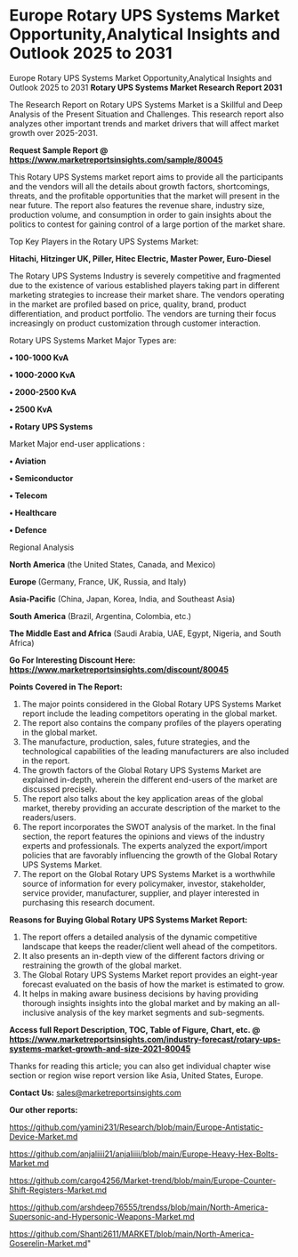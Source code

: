 # Europe Rotary UPS Systems Market Opportunity,Analytical Insights and Outlook 2025 to 2031
 Europe Rotary UPS Systems Market Opportunity,Analytical Insights and Outlook 2025 to 2031
<strong>Rotary UPS Systems Market Research Report 2031</strong>

The Research Report on Rotary UPS Systems Market is a Skillful and Deep Analysis of the Present Situation and Challenges. This research report also analyzes other important trends and market drivers that will affect market growth over 2025-2031.

<strong>Request Sample Report @ <a href=https://www.marketreportsinsights.com/sample/80045>https://www.marketreportsinsights.com/sample/80045</a></strong>

This Rotary UPS Systems market report aims to provide all the participants and the vendors will all the details about growth factors, shortcomings, threats, and the profitable opportunities that the market will present in the near future. The report also features the revenue share, industry size, production volume, and consumption in order to gain insights about the politics to contest for gaining control of a large portion of the market share.

Top Key Players in the Rotary UPS Systems Market:

<strong>Hitachi, Hitzinger UK, Piller, Hitec Electric, Master Power, Euro-Diesel</strong>

The Rotary UPS Systems Industry is severely competitive and fragmented due to the existence of various established players taking part in different marketing strategies to increase their market share. The vendors operating in the market are profiled based on price, quality, brand, product differentiation, and product portfolio. The vendors are turning their focus increasingly on product customization through customer interaction.

Rotary UPS Systems Market Major Types are:

<strong>• 100-1000 KvA

• 1000-2000 KvA

• 2000-2500 KvA

• 2500 KvA

• Rotary UPS Systems</strong>

Market Major end-user applications :

<strong>• Aviation

• Semiconductor

• Telecom

• Healthcare

• Defence</strong>

Regional Analysis

</u><strong><b>North America</b></strong> (the United States, Canada, and Mexico)

<strong><b>Europe </b></strong>(Germany, France, UK, Russia, and Italy)

<strong><b>Asia-Pacific</b></strong> (China, Japan, Korea, India, and Southeast Asia)

<strong><b>South America</b></strong> (Brazil, Argentina, Colombia, etc.)

<strong><b>The Middle East and Africa</b></strong> (Saudi Arabia, UAE, Egypt, Nigeria, and South Africa)

<strong>Go For Interesting Discount Here: <a href=https://www.marketreportsinsights.com/discount/80045>https://www.marketreportsinsights.com/discount/80045</a></strong>

<strong>Points Covered in The Report:</strong>
<ol>
  <li>The major points considered in the Global Rotary UPS Systems Market report include the leading competitors operating in the global market.</li>
  <li>The report also contains the company profiles of the players operating in the global market.</li>
  <li>The manufacture, production, sales, future strategies, and the technological capabilities of the leading manufacturers are also included in the report.</li>
  <li>The growth factors of the Global Rotary UPS Systems Market are explained in-depth, wherein the different end-users of the market are discussed precisely.</li>
  <li>The report also talks about the key application areas of the global market, thereby providing an accurate description of the market to the readers/users.</li>
  <li>The report incorporates the SWOT analysis of the market. In the final section, the report features the opinions and views of the industry experts and professionals. The experts analyzed the export/import policies that are favorably influencing the growth of the Global Rotary UPS Systems Market.</li>
  <li>The report on the Global Rotary UPS Systems Market is a worthwhile source of information for every policymaker, investor, stakeholder, service provider, manufacturer, supplier, and player interested in purchasing this research document.</li>
</ol>
<strong>Reasons for Buying Global Rotary UPS Systems Market Report:</strong>

<ol>
  <li>The report offers a detailed analysis of the dynamic competitive landscape that keeps the reader/client well ahead of the competitors.</li>
  <li>It also presents an in-depth view of the different factors driving or restraining the growth of the global market.</li>
  <li>The Global Rotary UPS Systems Market report provides an eight-year forecast evaluated on the basis of how the market is estimated to grow.</li>
  <li>It helps in making aware business decisions by having providing thorough insights insights into the global market and by making an all-inclusive analysis of the key market segments and sub-segments.</li>
</ol>
<strong>Access full Report Description, TOC, Table of Figure, Chart, etc. @ <a href=https://www.marketreportsinsights.com/industry-forecast/rotary-ups-systems-market-growth-and-size-2021-80045>https://www.marketreportsinsights.com/industry-forecast/rotary-ups-systems-market-growth-and-size-2021-80045</a></strong>


Thanks for reading this article; you can also get individual chapter wise section or region wise report version like Asia, United States, Europe.

<strong>Contact Us:</strong>
sales@marketreportsinsights.com

<strong>Our other reports:</strong>

<a href=https://github.com/yamini231/Research/blob/main/Europe-Antistatic-Device-Market.md>https://github.com/yamini231/Research/blob/main/Europe-Antistatic-Device-Market.md</a>

<a href=https://github.com/anjaliiii21/anjaliiii/blob/main/Europe-Heavy-Hex-Bolts-Market.md>https://github.com/anjaliiii21/anjaliiii/blob/main/Europe-Heavy-Hex-Bolts-Market.md</a>

<a href=https://github.com/cargo4256/Market-trend/blob/main/Europe-Counter-Shift-Registers-Market.md>https://github.com/cargo4256/Market-trend/blob/main/Europe-Counter-Shift-Registers-Market.md</a>

<a href=https://github.com/arshdeep76555/trendss/blob/main/North-America-Supersonic-and-Hypersonic-Weapons-Market.md>https://github.com/arshdeep76555/trendss/blob/main/North-America-Supersonic-and-Hypersonic-Weapons-Market.md</a>

<a href=https://github.com/Shanti2611/MARKET/blob/main/North-America-Goserelin-Market.md>https://github.com/Shanti2611/MARKET/blob/main/North-America-Goserelin-Market.md</a>"
